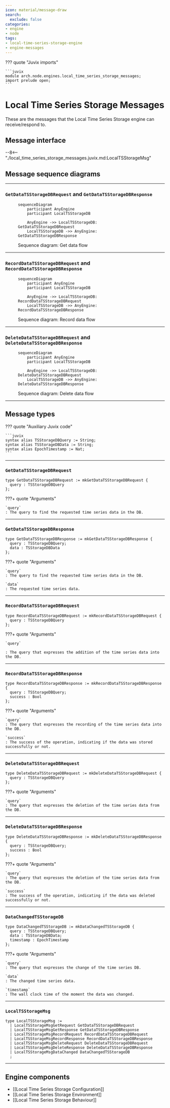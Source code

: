 ```yaml
---
icon: material/message-draw
search:
  exclude: false
categories:
- engine
- node
tags:
- local-time-series-storage-engine
- engine-messages
---
```


??? quote "Juvix imports"

    ```juvix
    module arch.node.engines.local_time_series_storage_messages;
    import prelude open;
    ```

# Local Time Series Storage Messages

These are the messages that the Local Time Series Storage engine can receive/respond to.

## Message interface

--8<-- "./local_time_series_storage_messages.juvix.md:LocalTSStorageMsg"

## Message sequence diagrams

---

### `GetDataTSStorageDBRequest` and `GetDataTSStorageDBResponse`

<!-- --8<-- [start:message-sequence-diagram-Get] -->
<figure markdown="span">

```mermaid
sequenceDiagram
    participant AnyEngine
    participant LocalTSStorageDB

    AnyEngine ->> LocalTSStorageDB: GetDataTSStorageDBRequest
    LocalTSStorageDB ->> AnyEngine: GetDataTSStorageDBResponse
```

<figcaption markdown="span">
Sequence diagram: Get data flow
</figcaption>
</figure>
<!-- --8<-- [end:message-sequence-diagram-Get] -->

---

### `RecordDataTSStorageDBRequest` and `RecordDataTSStorageDBResponse`

<!-- --8<-- [start:message-sequence-diagram-Record] -->
<figure markdown="span">

```mermaid
sequenceDiagram
    participant AnyEngine
    participant LocalTSStorageDB

    AnyEngine ->> LocalTSStorageDB: RecordDataTSStorageDBRequest
    LocalTSStorageDB ->> AnyEngine: RecordDataTSStorageDBResponse
```

<figcaption markdown="span">
Sequence diagram: Record data flow
</figcaption>
</figure>
<!-- --8<-- [end:message-sequence-diagram-Record] -->

---

### `DeleteDataTSStorageDBRequest` and `DeleteDataTSStorageDBResponse`

<!-- --8<-- [start:message-sequence-diagram-Delete] -->
<figure markdown="span">

```mermaid
sequenceDiagram
    participant AnyEngine
    participant LocalTSStorageDB

    AnyEngine ->> LocalTSStorageDB: DeleteDataTSStorageDBRequest
    LocalTSStorageDB ->> AnyEngine: DeleteDataTSStorageDBResponse
```

<figcaption markdown="span">
Sequence diagram: Delete data flow
</figcaption>
</figure>
<!-- --8<-- [end:message-sequence-diagram-Delete] -->

---

## Message types

??? quote "Auxiliary Juvix code"

    ```juvix
    syntax alias TSStorageDBQuery := String;
    syntax alias TSStorageDBData := String;
    syntax alias EpochTimestamp := Nat;
    ```

---

### `GetDataTSStorageDBRequest`

<!-- --8<-- [start:GetDataTSStorageDBRequest] -->
```juvix
type GetDataTSStorageDBRequest := mkGetDataTSStorageDBRequest {
  query : TSStorageDBQuery
};
```
<!-- --8<-- [end:GetDataTSStorageDBRequest] -->

???+ quote "Arguments"

    `query`
    : The query to find the requested time series data in the DB.

---

### `GetDataTSStorageDBResponse`

<!-- --8<-- [start:GetDataTSStorageDBResponse] -->
```juvix
type GetDataTSStorageDBResponse := mkGetDataTSStorageDBResponse {
  query : TSStorageDBQuery;
  data : TSStorageDBData
};
```
<!-- --8<-- [end:GetDataTSStorageDBResponse] -->

???+ quote "Arguments"

    `query`
    : The query to find the requested time series data in the DB.

    `data`
    : The requested time series data.

---

### `RecordDataTSStorageDBRequest`

<!-- --8<-- [start:RecordDataTSStorageDBRequest] -->
```juvix
type RecordDataTSStorageDBRequest := mkRecordDataTSStorageDBRequest {
  query : TSStorageDBQuery
};
```
<!-- --8<-- [end:RecordDataTSStorageDBRequest] -->

???+ quote "Arguments"

    `query`

    : The query that expresses the addition of the time series data into the DB.

---

### `RecordDataTSStorageDBResponse`

<!-- --8<-- [start:RecordDataTSStorageDBResponse] -->
```juvix
type RecordDataTSStorageDBResponse := mkRecordDataTSStorageDBResponse {
  query : TSStorageDBQuery;
  success : Bool
};
```
<!-- --8<-- [end:RecordDataTSStorageDBResponse] -->

???+ quote "Arguments"

    `query`
    : The query that expresses the recording of the time series data into the DB.

    `success`
    : The success of the operation, indicating if the data was stored successfully or not.

---

### `DeleteDataTSStorageDBRequest`

<!-- --8<-- [start:DeleteDataTSStorageDBRequest] -->
```juvix
type DeleteDataTSStorageDBRequest := mkDeleteDataTSStorageDBRequest {
  query : TSStorageDBQuery
};
```
<!-- --8<-- [end:DeleteDataTSStorageDBRequest] -->

???+ quote "Arguments"

    `query`
    : The query that expresses the deletion of the time series data from the DB.

---

### `DeleteDataTSStorageDBResponse`

<!-- --8<-- [start:DeleteDataTSStorageDBResponse] -->
```juvix
type DeleteDataTSStorageDBResponse := mkDeleteDataTSStorageDBResponse {
  query : TSStorageDBQuery;
  success : Bool
};
```
<!-- --8<-- [end:DeleteDataTSStorageDBResponse] -->

???+ quote "Arguments"

    `query`
    : The query that expresses the deletion of the time series data from the DB.

    `success`
    : The success of the operation, indicating if the data was deleted successfully or not.

---

### `DataChangedTSStorageDB`

<!-- --8<-- [start:DataChangedTSStorageDB] -->
```juvix
type DataChangedTSStorageDB := mkDataChangedTSStorageDB {
  query : TSStorageDBQuery;
  data : TSStorageDBData;
  timestamp : EpochTimestamp
};
```
<!-- --8<-- [end:DataChangedTSStorageDB] -->

???+ quote "Arguments"

    `query`
    : The query that expresses the change of the time series DB.

    `data`
    : The changed time series data.

    `timestamp`
    : The wall clock time of the moment the data was changed.

---

### `LocalTSStorageMsg`

<!-- --8<-- [start:LocalTSStorageMsg] -->
```juvix
type LocalTSStorageMsg :=
  | LocalTSStorageMsgGetRequest GetDataTSStorageDBRequest
  | LocalTSStorageMsgGetResponse GetDataTSStorageDBResponse
  | LocalTSStorageMsgRecordRequest RecordDataTSStorageDBRequest
  | LocalTSStorageMsgRecordResponse RecordDataTSStorageDBResponse
  | LocalTSStorageMsgDeleteRequest DeleteDataTSStorageDBRequest
  | LocalTSStorageMsgDeleteResponse DeleteDataTSStorageDBResponse
  | LocalTSStorageMsgDataChanged DataChangedTSStorageDB
  ;
```
<!-- --8<-- [end:LocalTSStorageMsg] -->

---

## Engine components

- [[Local Time Series Storage Configuration]]
- [[Local Time Series Storage Environment]]
- [[Local Time Series Storage Behaviour]]
